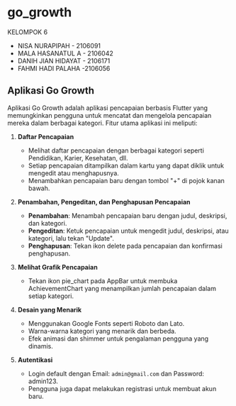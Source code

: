 # go_growth

KELOMPOK 6
- NISA NURAPIPAH - 2106091
- MALA HASANATUL A - 2106042
- DANIH JIAN HIDAYAT - 2106171
- FAHMI HADI PALAHA -2106056

## Aplikasi Go Growth

Aplikasi Go Growth adalah aplikasi pencapaian berbasis Flutter yang memungkinkan pengguna untuk mencatat dan mengelola pencapaian mereka dalam berbagai kategori. Fitur utama aplikasi ini meliputi:

1. **Daftar Pencapaian**
   - Melihat daftar pencapaian dengan berbagai kategori seperti Pendidikan, Karier, Kesehatan, dll.
   - Setiap pencapaian ditampilkan dalam kartu yang dapat diklik untuk mengedit atau menghapusnya.
   - Menambahkan pencapaian baru dengan tombol "+" di pojok kanan bawah.

2. **Penambahan, Pengeditan, dan Penghapusan Pencapaian**
   - **Penambahan**: Menambah pencapaian baru dengan judul, deskripsi, dan kategori.
   - **Pengeditan**: Ketuk pencapaian untuk mengedit judul, deskripsi, atau kategori, lalu tekan "Update".
   - **Penghapusan**: Tekan ikon delete pada pencapaian dan konfirmasi penghapusan.

3. **Melihat Grafik Pencapaian**
   - Tekan ikon pie_chart pada AppBar untuk membuka AchievementChart yang menampilkan jumlah pencapaian dalam setiap kategori.

4. **Desain yang Menarik**
   - Menggunakan Google Fonts seperti Roboto dan Lato.
   - Warna-warna kategori yang menarik dan berbeda.
   - Efek animasi dan shimmer untuk pengalaman pengguna yang dinamis.

5. **Autentikasi**
   - Login default dengan Email: `admin@gmail.com` dan Password: admin123.
   - Pengguna juga dapat melakukan registrasi untuk membuat akun baru.
